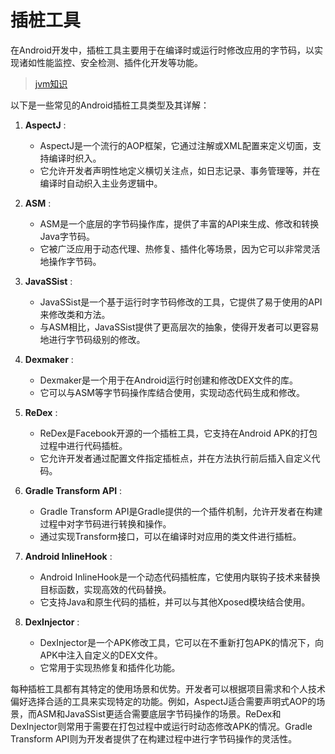 # 插桩工具

在Android开发中，插桩工具主要用于在编译时或运行时修改应用的字节码，以实现诸如性能监控、安全检测、插件化开发等功能。
>[jvm知识](/3.程序/1.基础/2.基础语言/java/4.jvm/)

以下是一些常见的Android插桩工具类型及其详解：

1. **AspectJ** :
   - AspectJ是一个流行的AOP框架，它通过注解或XML配置来定义切面，支持编译时织入。
   - 它允许开发者声明性地定义横切关注点，如日志记录、事务管理等，并在编译时自动织入主业务逻辑中。

2. **ASM** :
   - ASM是一个底层的字节码操作库，提供了丰富的API来生成、修改和转换Java字节码。
   - 它被广泛应用于动态代理、热修复、插件化等场景，因为它可以非常灵活地操作字节码。

3. **JavaSSist** :
   - JavaSSist是一个基于运行时字节码修改的工具，它提供了易于使用的API来修改类和方法。
   - 与ASM相比，JavaSSist提供了更高层次的抽象，使得开发者可以更容易地进行字节码级别的修改。

4. **Dexmaker** :
   - Dexmaker是一个用于在Android运行时创建和修改DEX文件的库。
   - 它可以与ASM等字节码操作库结合使用，实现动态代码生成和修改。

5. **ReDex** :
   - ReDex是Facebook开源的一个插桩工具，它支持在Android APK的打包过程中进行代码插桩。
   - 它允许开发者通过配置文件指定插桩点，并在方法执行前后插入自定义代码。

6. **Gradle Transform API** :
   - Gradle Transform API是Gradle提供的一个插件机制，允许开发者在构建过程中对字节码进行转换和操作。
   - 通过实现Transform接口，可以在编译时对应用的类文件进行插桩。

7. **Android InlineHook** :
   - Android InlineHook是一个动态代码插桩库，它使用内联钩子技术来替换目标函数，实现高效的代码替换。
   - 它支持Java和原生代码的插桩，并可以与其他Xposed模块结合使用。

8. **DexInjector** :
   - DexInjector是一个APK修改工具，它可以在不重新打包APK的情况下，向APK中注入自定义的DEX文件。
   - 它常用于实现热修复和插件化功能。

每种插桩工具都有其特定的使用场景和优势。开发者可以根据项目需求和个人技术偏好选择合适的工具来实现特定的功能。例如，AspectJ适合需要声明式AOP的场景，而ASM和JavaSSist更适合需要底层字节码操作的场景。ReDex和DexInjector则常用于需要在打包过程中或运行时动态修改APK的情况。Gradle Transform API则为开发者提供了在构建过程中进行字节码操作的灵活性。
